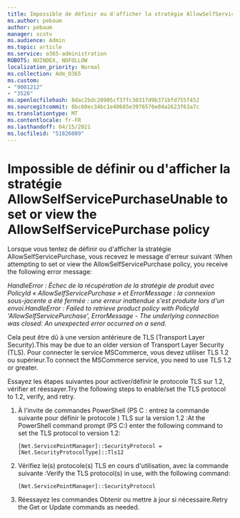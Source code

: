 ```yaml
---
title: Impossible de définir ou d'afficher la stratégie AllowSelfServicePurchase
ms.author: pebaum
author: pebaum
manager: scotv
ms.audience: Admin
ms.topic: article
ms.service: o365-administration
ROBOTS: NOINDEX, NOFOLLOW
localization_priority: Normal
ms.collection: Adm_O365
ms.custom:
- "9001212"
- "3526"
ms.openlocfilehash: 8dac2bdc20905cf37fc30317d9b371bfd755f452
ms.sourcegitcommit: 8bc60ec34bc1e40685e3976576e04a2623f63a7c
ms.translationtype: MT
ms.contentlocale: fr-FR
ms.lasthandoff: 04/15/2021
ms.locfileid: "51826089"
---
```

# <a name="unable-to-set-or-view-the-allowselfservicepurchase-policy"></a><span data-ttu-id="77e7f-102">Impossible de définir ou d'afficher la stratégie AllowSelfServicePurchase</span><span class="sxs-lookup"><span data-stu-id="77e7f-102">Unable to set or view the AllowSelfServicePurchase policy</span></span>

<span data-ttu-id="77e7f-103">Lorsque vous tentez de définir ou d'afficher la stratégie AllowSelfServicePurchase, vous recevez le message d'erreur suivant :</span><span class="sxs-lookup"><span data-stu-id="77e7f-103">When attempting to set or view the AllowSelfServicePurchase policy, you receive the following error message:</span></span>

<span data-ttu-id="77e7f-104">*HandleError : Échec de la récupération de la stratégie de produit avec PolicyId « AllowSelfServicePurchase » et ErrorMessage : la connexion sous-jacente a été fermée : une erreur inattendue s'est produite lors d'un envoi.*</span><span class="sxs-lookup"><span data-stu-id="77e7f-104">*HandleError : Failed to retrieve product policy with PolicyId 'AllowSelfServicePurchase', ErrorMessage - The underlying connection was closed: An unexpected error occurred on a send.*</span></span>

<span data-ttu-id="77e7f-105">Cela peut être dû à une version antérieure de TLS (Transport Layer Security).</span><span class="sxs-lookup"><span data-stu-id="77e7f-105">This may be due to an older version of Transport Layer Security (TLS).</span></span> <span data-ttu-id="77e7f-106">Pour connecter le service MSCommerce, vous devez utiliser TLS 1.2 ou supérieur.</span><span class="sxs-lookup"><span data-stu-id="77e7f-106">To connect the MSCommerce service, you need to use TLS 1.2 or greater.</span></span>  

<span data-ttu-id="77e7f-107">Essayez les étapes suivantes pour activer/définir le protocole TLS sur 1.2, vérifier et réessayer.</span><span class="sxs-lookup"><span data-stu-id="77e7f-107">Try the following steps to enable/set the TLS protocol to 1.2, verify, and retry.</span></span>
 1. <span data-ttu-id="77e7f-108">À l'invite de commandes PowerShell (PS C : entrez la commande suivante pour définir le protocole \) TLS sur la version 1.2 :</span><span class="sxs-lookup"><span data-stu-id="77e7f-108">At the PowerShell command prompt (PS C:\) enter the following command to set the TLS protocol to version 1.2:</span></span>

    `[Net.ServicePointManager]::SecurityProtocol = [Net.SecurityProtocolType]::Tls12`

2. <span data-ttu-id="77e7f-109">Vérifiez le(s) protocole(s) TLS en cours d'utilisation, avec la commande suivante :</span><span class="sxs-lookup"><span data-stu-id="77e7f-109">Verify the TLS protocol(s) in use, with the following command:</span></span>

    `[Net.ServicePointManager]::SecurityProtocol` 

3. <span data-ttu-id="77e7f-110">Réessayez les commandes Obtenir ou mettre à jour si nécessaire.</span><span class="sxs-lookup"><span data-stu-id="77e7f-110">Retry the Get or Update commands as needed.</span></span>

